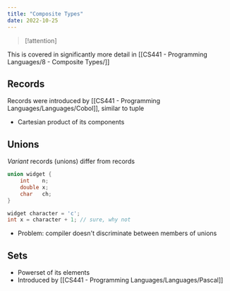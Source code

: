 ```yaml
---
title: "Composite Types"
date: 2022-10-25
---
```

> [!attention]
> 
 This is covered in significantly more detail in [[CS441 - Programming Languages/8 - Composite Types/]]
## Records
Records were introduced by [[CS441 - Programming Languages/Languages/Cobol]], similar to tuple
* Cartesian product of its components

## Unions
*Variant* records (unions) differ from records
```c
union widget {
	int    n;
	double x;
	char   ch;
}

widget character = 'c';
int x = character + 1; // sure, why not
```
* Problem: compiler doesn't discriminate between members of unions

## Sets
* Powerset of its elements
* Introduced by [[CS441 - Programming Languages/Languages/Pascal]]

